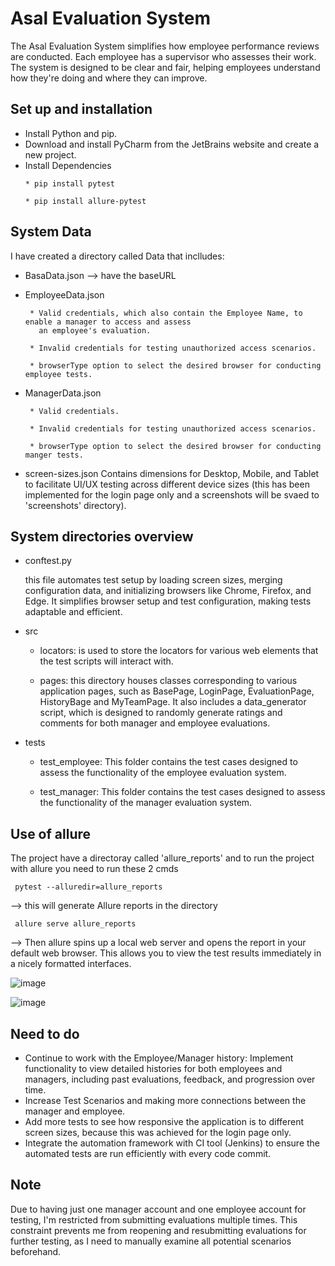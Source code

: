# Asal Evaluation System
The Asal Evaluation System simplifies how employee performance reviews are conducted. Each employee has a supervisor who assesses their work. The system is designed to be clear and fair, helping employees understand how they're doing and where they can improve.

## Set up and installation
- Install Python and pip.
- Download and install PyCharm from the JetBrains website and create a new project.
- Install Dependencies
  ```
  * pip install pytest
  ```
  ```  
  * pip install allure-pytest
  ```  

## System Data
I have created a directory called Data that inclludes:

- BasaData.json --> have the baseURL

- EmployeeData.json
  
       * Valid credentials, which also contain the Employee Name, to enable a manager to access and assess 
         an employee's evaluation.
  
       * Invalid credentials for testing unauthorized access scenarios.
  
       * browserType option to select the desired browser for conducting employee tests.

- ManagerData.json

       * Valid credentials.
  
       * Invalid credentials for testing unauthorized access scenarios.
  
       * browserType option to select the desired browser for conducting manger tests.

- screen-sizes.json
  Contains dimensions for Desktop, Mobile, and Tablet to facilitate UI/UX testing across different device sizes (this has been implemented for the login page only and a 
  screenshots will be svaed to 'screenshots' directory).

## System directories overview

- conftest.py
 
  this file automates test setup by loading screen sizes, merging configuration data, and initializing browsers like Chrome, Firefox, and Edge. It simplifies browser setup 
  and test configuration, making tests adaptable and efficient.
- src
 
  * locators: is used to store the locators for various web elements that the test scripts will interact with.
  
  * pages: this directory houses classes corresponding to various application pages, such as BasePage, LoginPage, EvaluationPage, HistoryBage and MyTeamPage. It also 
    includes a data_generator script, which is designed to randomly generate ratings and comments for both manager and employee evaluations.
    
- tests
 
  * test_employee: This folder contains the test cases designed to assess the functionality of the employee evaluation system.
  
  * test_manager: This folder contains the test cases designed to assess the functionality of the manager evaluation system.


  
## Use of allure
The project have a directoray called 'allure_reports' and to run the project with allure you need to run these 2 cmds
```
 pytest --alluredir=allure_reports
```
--> this will generate Allure reports in the directory
```
 allure serve allure_reports
```
--> Then allure spins up a local web server and opens the report in your default web browser. This allows you to view the test results immediately in a nicely formatted interfaces.

![image](https://github.com/Aseel1612/Asal_Evaluation_System/assets/52132245/42471a94-71b3-48c7-8e75-0c9f443c6ccb)

![image](https://github.com/Aseel1612/Asal_Evaluation_System/assets/52132245/31f80752-636f-4b69-ba71-f5980bc49f6e)




## Need to do

  - Continue to work with the Employee/Manager history: Implement functionality to view detailed histories for both employees and managers, including past evaluations, 
    feedback, and progression over time.
  - Increase Test Scenarios and making more connections between the manager and employee.
  - Add more tests to see how responsive the application is to different screen sizes, because this was achieved for the login page only.
  - Integrate the automation framework with CI tool (Jenkins) to ensure the automated tests are run efficiently with every code commit. 


## Note

  Due to having just one manager account and one employee account for testing, I'm restricted from submitting evaluations multiple times. This 
  constraint prevents me from reopening and resubmitting evaluations for further testing, as I need to manually examine all potential scenarios beforehand. 
   
  

  
